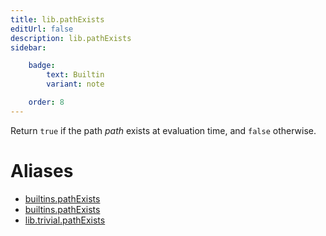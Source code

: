 ```yaml
---
title: lib.pathExists
editUrl: false
description: lib.pathExists
sidebar:

    badge:
        text: Builtin
        variant: note

    order: 8
---
```


Return `true` if the path *path* exists at evaluation time, and
`false` otherwise.


# Aliases

- [builtins.pathExists](/nix-doc-comments/reference/builtins/builtins-pathexists)
- [builtins.pathExists](/nix-doc-comments/reference/builtins/builtins-pathexists)
- [lib.trivial.pathExists](/nix-doc-comments/reference/lib/trivial/lib-trivial-pathexists)


